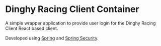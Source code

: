 # Dinghy Racing Client Container  
  
A simple wrapper application to provide user login for the Dinghy Racing Client React based  client.

Developed using [Spring](https://spring.io/) and [Spring Security](https://spring.io/projects/spring-security).
